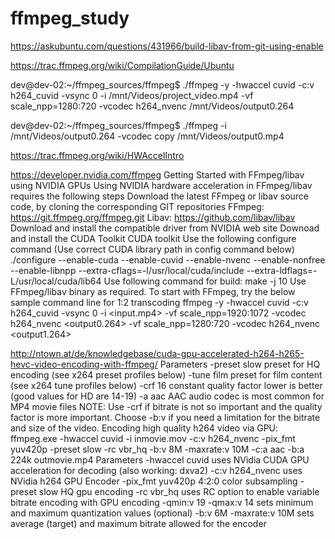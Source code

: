 # ffmpeg_study

https://askubuntu.com/questions/431966/build-libav-from-git-using-enable

https://trac.ffmpeg.org/wiki/CompilationGuide/Ubuntu

dev@dev-02:~/ffmpeg_sources/ffmpeg$ ./ffmpeg -y -hwaccel cuvid -c:v h264_cuvid -vsync 0 -i /mnt/Videos/project_video.mp4 -vf scale_npp=1280:720 -vcodec h264_nvenc /mnt/Videos/output0.264

dev@dev-02:~/ffmpeg_sources/ffmpeg$ ./ffmpeg -i /mnt/Videos/output0.264 -vcodec copy /mnt/Videos/output0.mp4

https://trac.ffmpeg.org/wiki/HWAccelIntro


https://developer.nvidia.com/ffmpeg
Getting Started with FFmpeg/libav using NVIDIA GPUs
Using NVIDIA hardware acceleration in FFmpeg/libav requires the following steps
Download the latest FFmpeg or libav source code, by cloning the corresponding GIT repositories
FFmpeg: https://git.ffmpeg.org/ffmpeg.git
Libav: https://github.com/libav/libav
Download and install the compatible driver from NVIDIA web site
Downoad and install the CUDA Toolkit CUDA toolkit
Use the following configure command (Use correct CUDA library path in config command below) 
./configure --enable-cuda --enable-cuvid --enable-nvenc --enable-nonfree --enable-libnpp 
--extra-cflags=-I/usr/local/cuda/include --extra-ldflags=-L/usr/local/cuda/lib64
Use following command for build: make -j 10
Use FFmpeg/libav binary as required. To start with FFmpeg, try the below sample command line for 1:2 transcoding
ffmpeg -y -hwaccel cuvid -c:v h264_cuvid -vsync 0 -i <input.mp4> -vf scale_npp=1920:1072
-vcodec h264_nvenc <output0.264> -vf scale_npp=1280:720 -vcodec h264_nvenc <output1.264>

http://ntown.at/de/knowledgebase/cuda-gpu-accelerated-h264-h265-hevc-video-encoding-with-ffmpeg/
Parameters
-preset slow preset for HQ encoding (see x264 preset profiles below)
-tune film preset for film content (see x264 tune profiles below)
-crf 16 constant quality factor lower is better (good values for HD are 14-19)
-a aac AAC audio codec is most common for MP4 movie files
NOTE: Use -crf if bitrate is not so important and the quality factor is more important. Choose -b:v if you need a limitation for the bitrate and size of the video.
Encoding high quality h264 video via GPU:
ffmpeg.exe -hwaccel cuvid -i inmovie.mov -c:v h264_nvenc -pix_fmt yuv420p -preset slow -rc vbr_hq -b:v 8M -maxrate:v 10M -c:a aac -b:a 224k outmovie.mp4
Parameters
-hwaccel cuvid uses NVidia CUDA GPU acceleration for decoding (also working: dxva2)
-c:v h264_nvenc uses NVidia h264 GPU Encoder
-pix_fmt yuv420p 4:2:0 color subsampling
-preset slow HQ gpu encoding
-rc vbr_hq uses RC option to enable variable bitrate encoding with GPU encoding
-qmin:v 19 -qmax:v 14 sets minimum and maximum quantization values (optional)
-b:v 6M -maxrate:v 10M sets average (target) and maximum bitrate allowed for the encoder
 
